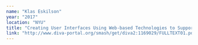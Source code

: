 ```yaml
---
name: "Klas Eskilson"
year: "2017"
location: "NYU"
title: "Creating User Interfaces Using Web-based Technologies to Support Rapid Prototyping in a Desktop Astrovisualization Software"
link: "http://www.diva-portal.org/smash/get/diva2:1169029/FULLTEXT01.pdf"
---
```

